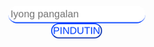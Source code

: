 <html>
<body>
<center>
<input type="text" placeholder="Iyong pangalan" id="name">
<br>
<input type="button" value="PINDUTIN" onClick="testing();">
</center>
<style type="text/css">
center {
  margin-top: 300px;
}
input[type="button"] {
  color: rgb(0,64,255);
  background-color: white;
  border-color: rgb(0,64,255);
  font-size: 20px;
  border-radius: 20px;
  padding: 2px;
}
input[type="text"] {
  background-color: white;
  border-top: none;
  border-left: none;
  border-right: none;
  border-color: rgb(0,64,255);
  font-size: 20px;
  border-radius: 20px;
  padding: 5px;
}
</style>
<script type="text/javascript">
function testing() {
  var nam = document.getElementById("name").value;
  if (nam.length >= 1) {
    var num = Math.floor(Math.random() * 100) + 1;
    alert(nam + " Is " + num + "% Handsome\n" + checks(num));
  } else {
    alert("Name Cannot be blank");
  }
}
function checks(num) {
  if (num >= 40 && num <= 60) {
    return "I guess your normal";
  }
  else if (num <= 40 && num >= 0) {
    return "You're ugly sorry";
  }
  else if (num >= 60 && num <= 100) {
    return "You're super CUTE!";
  }
  else {
    return "HMMMM...";
  }
}
</script>
</body>
</html>
